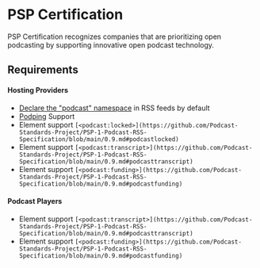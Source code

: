 # PSP Certification
PSP Certification recognizes companies that are prioritizing open podcasting by supporting innovative open podcast technology.

## Requirements
#### Hosting Providers
* [Declare the "podcast" namespace](https://github.com/Podcast-Standards-Project/PSP-1-Podcast-RSS-Specification/blob/main/0.9.md#namespace-declarations) in RSS feeds by default
* [Podping](https://github.com/Podcastindex-org/podping.cloud) Support
* Element support `[<podcast:locked>](https://github.com/Podcast-Standards-Project/PSP-1-Podcast-RSS-Specification/blob/main/0.9.md#podcastlocked)`
* Element support `[<podcast:transcript>](https://github.com/Podcast-Standards-Project/PSP-1-Podcast-RSS-Specification/blob/main/0.9.md#podcasttranscript)`
* Element support `[<podcast:funding>](https://github.com/Podcast-Standards-Project/PSP-1-Podcast-RSS-Specification/blob/main/0.9.md#podcastfunding)`

#### Podcast Players
* Element support `[<podcast:transcript>](https://github.com/Podcast-Standards-Project/PSP-1-Podcast-RSS-Specification/blob/main/0.9.md#podcasttranscript)`
* Element support `[<podcast:funding>](https://github.com/Podcast-Standards-Project/PSP-1-Podcast-RSS-Specification/blob/main/0.9.md#podcastfunding)`